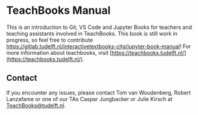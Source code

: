 # TeachBooks Manual

This is an introduction to Git, VS Code and Jupyter Books for teachers and teaching assistants involved in TeachBooks. This book is still work in progress, so feel free to contribute https://gitlab.tudelft.nl/interactivetextbooks-citg/jupyter-book-manual! For more information about teachbooks, visit [https://teachbooks.tudelft.nl/](https://teachbooks.tudelft.nl/).

## Contact
If you encounter any issues, please contact Tom van Woudenberg, Robert Lanzafame or one of our TAs Caspar Jungbacker or Julie Kirsch at TeachBooks@tudelft.nl.